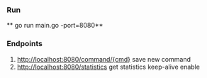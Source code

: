### Run

** go run main.go -port=8080**
### Endpoints
1.  <http://localhost:8080/command/{cmd}> save new command
2.  <http://localhost:8080/statistics> get statistics keep-alive enable



